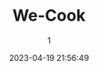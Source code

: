 ---
index: 7329
title: "We-Cook"
subtitle: ""
author: 1
date: "2023-04-19 21:56:49"
date_gmt: "2023-04-19 19:56:49"
excerpt: ""
content: "<p>\r\n\"All works and no food makes kids weak\".\r\n</p>\r\n<p>\r\nOne who learns to cultivate, plant, irrigate, nurture and harvest the food should do marvelously well in also knowing how to cook the food he or she produced.\r\n</p>\r\n<p>\r\nWe-Cook is an ArtKids program through which kids are taught how to cook the food they produced.\r\n</p>\r\n<p>\r\nIn this program, kids are taken to the market to buy some of the ingredients they did not produce (as no one produces all ingredients). This way, kids are exposed to purchases and costs of ingredients in our markets. Childishly, kids participate in pricing and purchases (fun).\r\n</p>\r\n<p>\r\nOnce the enlisted ingredients are complete, guided by an adult, kids prepare a delicious food using some of the ingredients they produced in KidsFarm. Thereafter, the meal is served and eaten together as one family.\r\n</p>\r\n<p>\r\nThat's KidsFarm\r\n</p>\r\n\r\n            <figure class=\"image is-2by1 box effect-selena has-text-left has-text-white has-text-weight-semibold has-text-shadow\">\r\n                <div class=\"dcll-bgwrap\" style=\"background-color:#4e4540;\"></div><img src=\"data:image/gif;base64,R0lGODlhAQABAIABAE5FQAAAACwAAAAAAQABAAACAkQBADs=\" data-src=\"https://www.artkidsfoundation.org/app/uploads/2023/04/we-cook-3-270x180.jpg\" alt=\"\" width=\"270\" height=\"180\" class=\"lazyload alignnone size-medium wp-image-7330 dcll-image dcll-placeholder\" />\r\n\r\n                <figcaption>\r\n                    <p class=\"title has-text-white is-size-5-desktop is-size-6-touch\"></p>\r\n                    <p class=\"subtitle has-text-white is-size-6-desktop is-size-7-touch\"></p>\r\n                    <p class=\"content\"></p>\r\n                </figcaption>\r\n            </figure>\r\n\r\n"
status: "publish"
comment_status: "closed"
name: "we-cook"
modified: "2023-04-19 22:19:53"
modified_gmt: "2023-04-19 20:19:53"
content_filtered: ""
parent: 4475
guid: "https://www.artkidsfoundation.org/?page_id=7329"
type: "page"
comment_count: 0
categories: []
tags: []
---